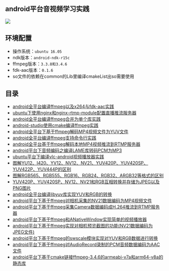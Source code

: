 

## android平台音视频学习实践

![](https://github.com/byhook/ffmpeg4android/blob/master/readme/images/ffmpeg-logo.png)

## 环境配置

- 操作系统：`ubuntu 16.05`
- ndk版本：`android-ndk-r15c`
- ffmpeg版本：`3.3.8和3.4.6`
- fdk-aac版本：`0.1.6`
- so文件的依赖在common的Lib里编译cmakeList出so需要使用

## 目录

- [android全平台编译ffmpeg以及x264与fdk-aac实践](https://github.com/byhook/ffmpeg4android/blob/master/readme/android全平台编译ffmpeg以及x264与fdk-aac实践.md)
- [ubuntu下使用nginx和nginx-rtmp-module配置直播推流服务器](https://github.com/byhook/ffmpeg4android/blob/master/readme/ubuntu下使用nginx和nginx-rtmp-module配置直播推流服务器.md)
- [android全平台编译ffmpeg合并为单个库实践](https://github.com/byhook/ffmpeg4android/blob/master/readme/android全平台编译ffmpeg合并为单个库实践.md)
- [android-studio使用cmake编译ffmpeg实践](https://github.com/byhook/ffmpeg4android/blob/master/readme/android-studio使用cmake编译ffmpeg实践.md)
- [android全平台下基于ffmpeg解码MP4视频文件为YUV文件](https://github.com/byhook/ffmpeg4android/blob/master/readme/android全平台编译ffmpeg视频解码器实践.md)
- [android全平台编译ffmpeg支持命令行实践](https://github.com/byhook/ffmpeg4android/blob/master/readme/android全平台编译ffmpeg支持命令行实践.md)
- [android全平台基于ffmpeg解码本地MP4视频推流到RTMP服务器](https://github.com/byhook/ffmpeg4android/blob/master/readme/android全平台基于ffmpeg解码本地MP4视频推流到RTMP服务器.md)
- [android平台下音频编码之编译LAME库转码PCM为MP3](https://github.com/byhook/ffmpeg4android/blob/master/readme/android平台下音频编码之编译LAME库转码PCM为MP3.md)
- [ubuntu平台下编译vlc-android视频播放器实践](https://github.com/byhook/ffmpeg4android/blob/master/readme/ubuntu平台下编译vlc-android视频播放器实践.md)
- [图解YU12、I420、YV12、NV12、NV21、YUV420P、YUV420SP、YUV422P、YUV444P的区别](https://github.com/byhook/ffmpeg4android/blob/master/readme/图解YU12、I420、YV12、NV12、NV21、YUV420P、YUV420SP、YUV422P、YUV444P的区别.md)
- [图解RGB565、RGB555、RGB16、RGB24、RGB32、ARGB32等格式的区别](https://github.com/byhook/ffmpeg4android/blob/master/readme/图解RGB565、RGB555、RGB16、RGB24、RGB32、ARGB32等格式的区别.md)
- [YUV420P、YUV420SP、NV12、NV21和RGB互相转换并存储为JPEG以及PNG图片](https://github.com/byhook/ffmpeg4android/blob/master/readme/YUV420P、YUV420SP、NV12、NV21和RGB互相转换并存储为JPEG以及PNG图片.md)
- [android全平台编译libyuv库实现YUV和RGB的转换](https://github.com/byhook/ffmpeg4android/blob/master/readme/android全平台编译libyuv库实现YUV和RGB的转换.md)
- [android平台下基于ffmpeg对相机采集的NV21数据编码为MP4视频文件](https://github.com/byhook/ffmpeg4android/blob/master/readme/android平台下基于ffmpeg对相机采集的NV21数据编码为MP4视频文件.md)
- [android平台下基于ffmpeg采集Camera数据编码成H.264推流到RTMP服务器](https://github.com/byhook/ffmpeg4android/blob/master/readme/android平台下基于ffmpeg采集Camera数据编码成H.264推流到RTMP服务器.md)
- [android平台下基于ffmpeg和ANativeWindow实现简单的视频播放器](https://github.com/byhook/ffmpeg4android/blob/master/readme/android平台下基于ffmpeg和ANativeWindow实现简单的视频播放器.md)
- [android平台下基于ffmpeg实现对相机预览截图的功能(NV21数据编码为JPEG文件)](https://github.com/byhook/ffmpeg4android/blob/master/readme/android平台下基于ffmpeg实现对相机预览NV21数据编码为JPEG文件.md)
- [android平台下基于ffmpeg的swscale模块实现对YUV和RGB数据进行转换](https://github.com/byhook/ffmpeg4android/blob/master/readme/android平台下基于ffmpeg的swscale模块实现对YUV和RGB数据进行转换.md)
- [android平台下基于ffmpeg对AudioRecord录制的PCM音频数据编码为AAC文件](https://github.com/byhook/ffmpeg4android/blob/master/readme/androd平台下基于ffmpeg对AudioRecord录制的PCM音频数据编码为AAC文件.md)
- [android平台下基于cmake链接ffmpeg-3.4.6的armeabi-v7a和arm64-v8a的静态库](https://github.com/byhook/ffmpeg4android/blob/master/readme/android平台下基于cmake链接ffmpeg-3.4.6的armeabi-v7a和arm64-v8a的静态库.md)


